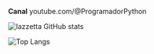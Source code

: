 **Canal** youtube.com/@ProgramadorPython

![Iazzetta GitHub stats](https://github-readme-stats.vercel.app/api?username=Iazzetta&show_icons=true&include_all_commits=true&locale=pt-br&theme=radical)

![Top Langs](https://github-readme-stats.vercel.app/api/top-langs/?username=iazzetta&layout=compact&locale=pt-br)
